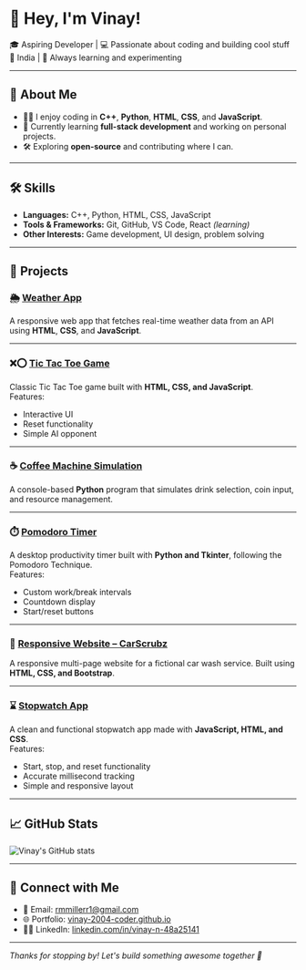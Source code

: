 # 👋 Hey, I'm Vinay!

🎓 Aspiring Developer | 💻 Passionate about coding and building cool stuff  
📍 India | 🧠 Always learning and experimenting

---

## 🚀 About Me

- 🧑‍💻 I enjoy coding in **C++**, **Python**, **HTML**, **CSS**, and **JavaScript**.
- 🌱 Currently learning **full-stack development** and working on personal projects.
- 🛠️ Exploring **open-source** and contributing where I can.

---

## 🛠️ Skills

- **Languages:** C++, Python, HTML, CSS, JavaScript  
- **Tools & Frameworks:** Git, GitHub, VS Code, React *(learning)*  
- **Other Interests:** Game development, UI design, problem solving

---

## 📂 Projects

### 🌦️ [Weather App](https://github.com/vinay-2004-coder/Daily-code-practice/tree/main/Weather%20App)  
A responsive web app that fetches real-time weather data from an API using **HTML**, **CSS**, and **JavaScript**.

---

### ❌⭕ [Tic Tac Toe Game](https://github.com/vinay-2004-coder/Daily-code-practice/tree/main/Tic-Tac-Toe%20game)  
Classic Tic Tac Toe game built with **HTML, CSS, and JavaScript**.  
Features:
- Interactive UI  
- Reset functionality  
- Simple AI opponent

---

### ☕ [Coffee Machine Simulation](https://github.com/vinay-2004-coder/Daily-code-practice/tree/main/Coffee%20Machine)  
A console-based **Python** program that simulates drink selection, coin input, and resource management.

---

### ⏱️ [Pomodoro Timer](https://github.com/vinay-2004-coder/100-days-of-code/tree/main/day-28-pomodoro-gui)  
A desktop productivity timer built with **Python and Tkinter**, following the Pomodoro Technique.  
Features:
- Custom work/break intervals  
- Countdown display  
- Start/reset buttons

---

### 🚗 [Responsive Website – CarScrubz](https://github.com/vinay-2004-coder/Daily-code-practice/tree/main/Responsive%20Website/CarScrubz)  
A responsive multi-page website for a fictional car wash service. Built using **HTML, CSS, and Bootstrap**.

---

### ⌛ [Stopwatch App](https://github.com/vinay-2004-coder/Daily-code-practice/tree/main/Stopwatch)  
A clean and functional stopwatch app made with **JavaScript, HTML, and CSS**.  
Features:
- Start, stop, and reset functionality  
- Accurate millisecond tracking  
- Simple and responsive layout

---

## 📈 GitHub Stats

![Vinay's GitHub stats](https://github-readme-stats.vercel.app/api?username=vinay-2004-coder&show_icons=true&theme=dracula)

---

## 🔗 Connect with Me

- 📧 Email: rmmillerr1@gmail.com  
- 🌐 Portfolio: [vinay-2004-coder.github.io](https://vinay-2004-coder.github.io)  
- 🧑‍💼 LinkedIn: [linkedin.com/in/vinay-n-48a25141](https://www.linkedin.com/in/vinay-n-48a25141)

---

_Thanks for stopping by! Let's build something awesome together 💪_
